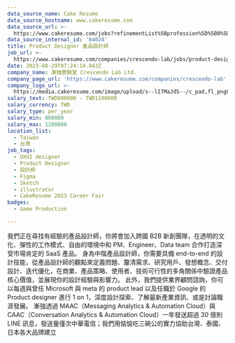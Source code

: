```yaml
---
data_source_name: Cake Resume
data_source_hostname: www.cakeresume.com
data_source_url: >-
  https://www.cakeresume.com/jobs?refinementList%5Bprofession%5D%5B0%5D=game-production&range%5Bsalary_range%5D%5Bmin%5D=100000
data_source_internal_id: '64024'
title: Product Designer 產品設計師
job_url: >-
  https://www.cakeresume.com/companies/crescendo-lab/jobs/product-designer-product-designer-d1fac9
date: 2023-08-29T07:24:14.843Z
company_name: 漸強實驗室 Crescendo Lab Ltd.
company_page_url: 'https://www.cakeresume.com/companies/crescendo-lab'
company_logo_url: >-
  https://media.cakeresume.com/image/upload/s--lI7MaJdS--/c_pad,fl_png8,h_200,w_200/v1655700144/fueve1oy49p1776jlljz.png
salary_text: TWD800000 - TWD1100000
salary_currency: TWD
salary_type: per_year
salary_min: 800000
salary_max: 1100000
location_list:
  - Taiwan
  - 台灣
job_tags:
  - UXUI designer
  - Product Designer
  - 設計師
  - Figma
  - Sketch
  - illustrator
  - CakeResume 2023 Career Fair
badges:
  - Game Production

---
```


我們正在尋找有經驗的產品設計師，你將會加入跨國 B2B 新創團隊，在透明的文化、彈性的工作模式、自由的環境中和 PM、Engineer、Data team 合作打造深受市場肯定的 SaaS 產品。 身為中階產品設計師，你需要具備 end-to-end 的設計技能，從產品設計師的觀點來定義問題、釐清需求、研究用戶、發想概念、交付設計、迭代優化，在商業、產品策略、使用者、技術可行性的多角關係中驗證產品核心價值，並展現你的設計經驗與影響力。 此外，我們提供業界顧問諮詢，你可以每週與曾任 Microsoft 與 meta 的 product lead 以及任職於 Google 的 Product designer 進行 1 on 1，深度設計探索、了解最新產業資訊、或是討論職涯發展。 漸強透過 MAAC（Messaging Analytics & Automation Cloud）與 CAAC（Conversation Analytics & Automation Cloud）一年發送超過 30 億則 LINE 訊息，發送量僅次中華電信；我們用惦惦吃三碗公的實力協助台灣、泰國、日本各大品牌建立